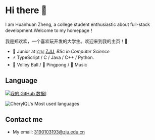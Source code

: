 # Hi there 👋
I am Huanhuan Zheng, a college student enthusiastic about full-stack development.Welcome to my homepage！

我是郑欢欢，一个喜欢玩开发的大学生。欢迎来到我的主页！🎉

- 🍻 Junior at 🇨🇳 [ZJU](https://www.zju.edu.cn), _BSc in Computer Science_
- ⚡ TypeScript / C / Java / C++ / Python.
- 🏐 Volley Ball / 🏓 Pingpong / 🎵 Music

## Language
[![我的 GitHub 数据](https://github-readme-stats.vercel.app/api?username=CherylQL)]()]

![CherylQL's Most used languages](https://github-readme-stats.vercel.app/api/top-langs/?username=CherylQL&layout=compact&hide_border=true&langs_count=10)

## Contact me
- My email: 3190103193@zju.edu.cn
<!--
**CherylQL/CherylQL** is a ✨ _special_ ✨ repository because its `README.md` (this file) appears on your GitHub profile.

Here are some ideas to get you started:

- 🔭 I’m currently working on ...
- 🌱 I’m currently learning ...
- 👯 I’m looking to collaborate on ...
- 🤔 I’m looking for help with ...
- 💬 Ask me about ...
- 📫 How to reach me: ...
- 😄 Pronouns: ...
- ⚡ Fun fact: ...
-->
